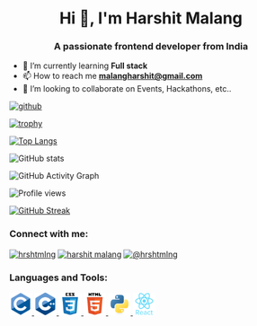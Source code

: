 <h1 align="center">Hi 👋, I'm Harshit Malang</h1>
<h3 align="center">A passionate frontend developer from India</h3>

- 🌱 I’m currently learning **Full stack**
- 📫 How to reach me **malangharshit@gmail.com**
- 👯 I’m looking to collaborate on Events, Hackathons, etc..



[<img src='https://cdn.jsdelivr.net/npm/simple-icons@3.0.1/icons/github.svg' alt='github' height='40'>](https://github.com/hrshtmlng)  

[![trophy](https://github-profile-trophy.vercel.app/?username=hrshtmlng)](https://github.com/ryo-ma/github-profile-trophy)

[![Top Langs](https://github-readme-stats.vercel.app/api/top-langs/?username=hrshtmlng)](https://github.com/anuraghazra/github-readme-stats)

![GitHub stats](https://github-readme-stats.vercel.app/api?username=hrshtmlng&show_icons=true)  

![GitHub Activity Graph](https://activity-graph.herokuapp.com/graph?username=hrshtmlng)  

![Profile views](https://gpvc.arturio.dev/hrshtmlng)  

[![GitHub Streak](https://streak-stats.demolab.com/?user=hrshtmlng)](https://git.io/streak-stats)

<!-- ![This is an image](https://myoctocat.com/assets/images/base-octocat.svg)    -->


<h3 align="left">Connect with me:</h3>
<p align="left">
<a href="https://twitter.com/hrshtmlng" target="blank"><img align="center" src="https://raw.githubusercontent.com/rahuldkjain/github-profile-readme-generator/master/src/images/icons/Social/twitter.svg" alt="hrshtmlng" height="30" width="40" /></a>
<a href="https://www.linkedin.com/in/harshit-malang-3968011aa/" target="blank"><img align="center" src="https://raw.githubusercontent.com/rahuldkjain/github-profile-readme-generator/master/src/images/icons/Social/linked-in-alt.svg" alt="harshit malang" height="30" width="40" /></a>
<a href="https://hashnode.com/@hrshtmlng" target="blank"><img align="center" src="https://raw.githubusercontent.com/rahuldkjain/github-profile-readme-generator/master/src/images/icons/Social/hashnode.svg" alt="@hrshtmlng" height="30" width="40" /></a>
</p>

<h3 align="left">Languages and Tools:</h3>
<p align="left"> <a href="https://www.cprogramming.com/" target="_blank" rel="noreferrer"> <img src="https://raw.githubusercontent.com/devicons/devicon/master/icons/c/c-original.svg" alt="c" width="40" height="40"/> </a> <a href="https://www.w3schools.com/cpp/" target="_blank" rel="noreferrer"> <img src="https://raw.githubusercontent.com/devicons/devicon/master/icons/cplusplus/cplusplus-original.svg" alt="cplusplus" width="40" height="40"/> </a> <a href="https://www.w3schools.com/css/" target="_blank" rel="noreferrer"> <img src="https://raw.githubusercontent.com/devicons/devicon/master/icons/css3/css3-original-wordmark.svg" alt="css3" width="40" height="40"/> </a> <a href="https://www.w3.org/html/" target="_blank" rel="noreferrer"> <img src="https://raw.githubusercontent.com/devicons/devicon/master/icons/html5/html5-original-wordmark.svg" alt="html5" width="40" height="40"/> </a> <a href="https://www.python.org" target="_blank" rel="noreferrer"> <img src="https://raw.githubusercontent.com/devicons/devicon/master/icons/python/python-original.svg" alt="python" width="40" height="40"/> </a> <a href="https://reactjs.org/" target="_blank" rel="noreferrer"> <img src="https://raw.githubusercontent.com/devicons/devicon/master/icons/react/react-original-wordmark.svg" alt="react" width="40" height="40"/> </a> </p>
